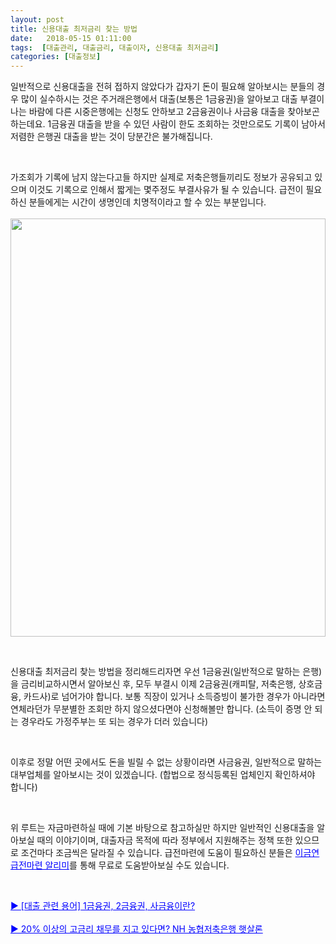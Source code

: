 ```yaml
---
layout: post
title: 신용대출 최저금리 찾는 방법
date:   2018-05-15 01:11:00
tags:  [대출관리, 대출금리, 대출이자, 신용대출 최저금리]
categories: [대출정보]
---
```


일반적으로 신용대출을 전혀 접하지 않았다가 갑자기 돈이 필요해 알아보시는 분들의 경우 많이 실수하시는 것은 주거래은행에서 대출(보통은 1금융권)을 알아보고 대출 부결이 나는 바람에 다른 시중은행에는 신청도 안하보고 2금융권이나 사금융 대출을 찾아보곤 하는데요. 1금융권 대출을 받을 수 있던 사람이 한도 조회하는 것만으로도 기록이 남아서 저렴한 은행권 대출을 받는 것이 당분간은 불가해집니다.

&nbsp;

가조회가 기록에 남지 않는다고들 하지만 실제로 저축은행들끼리도 정보가 공유되고 있으며 이것도 기록으로 인해서 짧게는 몇주정도 부결사유가 될 수 있습니다. 급전이 필요하신 분들에게는 시간이 생명인데 치명적이라고 할 수 있는 부분입니다.
<br><br>
<img class="alignnone wp-image-527" src="/images/bank-loan-_20180516_010926.jpg" alt="" width="100%" height="669" />

&nbsp;

신용대출 최저금리 찾는 방법을 정리해드리자면 우선 1금융권(일반적으로 말하는 은행)을 금리비교하시면서 알아보신 후, 모두 부결시 이제 2금융권(캐피탈, 저축은행, 상호금융, 카드사)로 넘어가야 합니다. 보통 직장이 있거나 소득증빙이 불가한 경우가 아니라면 연체라던가 무분별한 조회만 하지 않으셨다면야 신청해볼만 합니다. (소득이 증명 안 되는 경우라도 가정주부는 또 되는 경우가 더러 있습니다)

&nbsp;

이후로 정말 어떤 곳에서도 돈을 빌릴 수 없는 상황이라면 사금융권, 일반적으로 말하는 대부업체를 알아보시는 것이 있겠습니다. (합법으로 정식등록된 업체인지 확인하셔야 합니다)

&nbsp;

위 루트는 자금마련하실 때에 기본 바탕으로 참고하실만 하지만 일반적인 신용대출을 알아보실 때의 이야기이며, 대출자금 목적에 따라 정부에서 지원해주는 정책 또한 있으므로 조건마다 조금씩은 달라질 수 있습니다. 급전마련에 도움이 필요하신 분들은 <span style="color: #0000ff;"><a style="color: #0000ff;" href="https://finance.leeseungju.com/%ea%b8%89%ec%a0%84%eb%a7%88%eb%a0%a8-%ec%95%8c%eb%a6%ac%eb%af%b8">이금연 급전마련 알리미</a></span>를 통해 무료로 도움받아보실 수도 있습니다.

&nbsp;

<span style="color: #0000ff;"><a style="color: #0000ff;" href="https://finance.leeseungju.com/%eb%8c%80%ec%b6%9c-%ea%b4%80%eb%a0%a8-%ec%9a%a9%ec%96%b4-1%ea%b8%88%ec%9c%b5%ea%b6%8c-2%ea%b8%88%ec%9c%b5%ea%b6%8c-%ec%82%ac%ea%b8%88%ec%9c%b5%ec%9d%b4%eb%9e%80">▶ [대출 관련 용어] 1금융권, 2금융권, 사금융이란?</a></span>
<br><br>
<span style="color: #0000ff;"><a style="color: #0000ff;" href="https://finance.leeseungju.com/nh-%eb%86%8d%ed%98%91%ec%a0%80%ec%b6%95%ec%9d%80%ed%96%89-%ed%96%87%ec%82%b4%eb%a1%a0-4%eb%8c%80%eb%b3%b4%ed%97%98-%eb%af%b8%ea%b0%80%ec%9e%85%ec%9e%90-%ea%b0%80%eb%8a%a5%ed%95%a0%ea%b9%8c">▶ 20% 이상의 고금리 채무를 지고 있다면? NH 농협저축은행 햇살론</a></span>